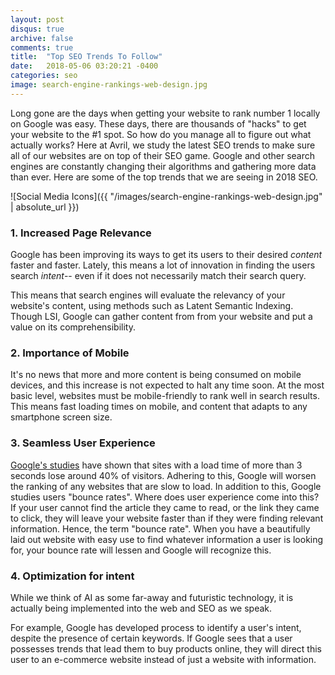 ```yaml
---
layout: post
disqus: true
archive: false
comments: true
title:  "Top SEO Trends To Follow"
date:   2018-05-06 03:20:21 -0400
categories: seo
image: search-engine-rankings-web-design.jpg
---
```


Long gone are the days when getting your website to rank number 1 locally on Google was easy. These days, there are thousands of "hacks" to get your website to the #1 spot. So how do you manage all to figure out what actually works? Here at Avril, we study the latest SEO trends to make sure all of our websites are on top of their SEO game. Google and other search engines are constantly changing their algorithms and gathering more data than ever. Here are some of the top trends that we are seeing in 2018 SEO.

![Social Media Icons]({{ "/images/search-engine-rankings-web-design.jpg" | absolute_url }})

### 1. Increased Page Relevance

Google has been improving its ways to get its users to their desired *content* faster and faster. Lately, this means a lot of innovation in finding the users search *intent*-- even if it does not necessarily match their search query.

This means that search engines will evaluate the relevancy of your website's content, using methods such as Latent Semantic Indexing. Though LSI, Google can gather content from from your website and put a value on its comprehensibility.

### 2. Importance of Mobile

It's no news that more and more content is being consumed on mobile devices, and this increase is not expected to halt any time soon. At the most basic level, websites must be mobile-friendly to rank well in search results. This means fast loading times on mobile, and content that adapts to any smartphone screen size.

### 3. Seamless User Experience

[Google's studies](https://blog.kissmetrics.com/loading-time/) have shown that sites with a load time of more than 3 seconds lose around 40% of visitors. Adhering to this, Google will worsen the ranking of any websites that are slow to load. In addition to this, Google  studies users "bounce rates". Where does user experience come into this? If your user cannot find the article they came to read, or the link they came to click, they will leave your website faster than if they were finding relevant information. Hence, the term "bounce rate". When you have a beautifully laid out website with easy use to find whatever information a user is looking for, your bounce rate will lessen and Google will recognize this.

### 4. Optimization for intent

While we think of AI as some far-away and futuristic technology, it is actually being implemented into the web and SEO as we speak. 

For example, Google has developed process to identify a user's intent, despite the presence of certain keywords. If Google sees that a user possesses trends that lead them to buy products online, they will direct this user to an e-commerce website instead of just a website with information. 




